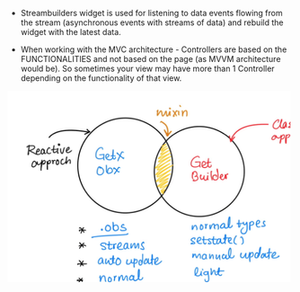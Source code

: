 * Streambuilders widget is used for listening to data events flowing from the stream (asynchronous events with streams of data) and rebuild the widget with the latest data.

* When working with the MVC architecture - Controllers are based on the FUNCTIONALITIES and not based on the page (as MVVM architecture would be). So sometimes your view may have more than 1 Controller depending on the functionality of that view.

![OBX vs GetBuilder](https://github.com/leedagr8/GetX-Tutorial/blob/master/Screen%20Shot%202021-01-26%20at%2012.08.33%20AM.png)
